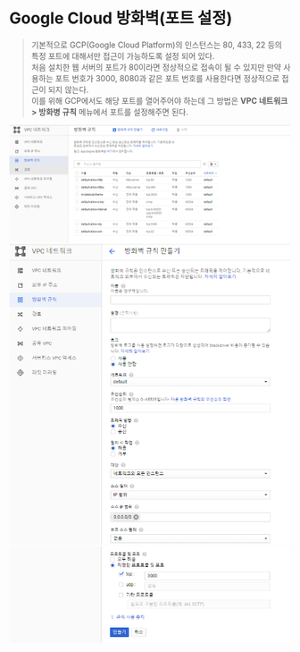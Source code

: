Google Cloud 방화벽(포트 설정)
========
> 기본적으로 GCP(Google Cloud Platform)의 인스턴스는 80, 433, 22 등의 특정 포트에 대해서만 접근이 가능하도록 설정 되어 있다.  
처음 설치한 웹 서버의 포트가 80이라면 정상적으로 접속이 될 수 있지만 만약 사용하는 포트 번호가 3000, 8080과 같은 포트 번호를 사용한다면 정상적으로 접근이 되지 않는다.  
이를 위해 GCP에서도 해당 포트를 열어주어야 하는데 그 방법은 **VPC 네트워크 > 방화병 규칙** 메뉴에서 포트를 설정해주면 된다.

![01.png](./images/01.png)
![02.png](./images/02.png)
![03.png](./images/03.png)